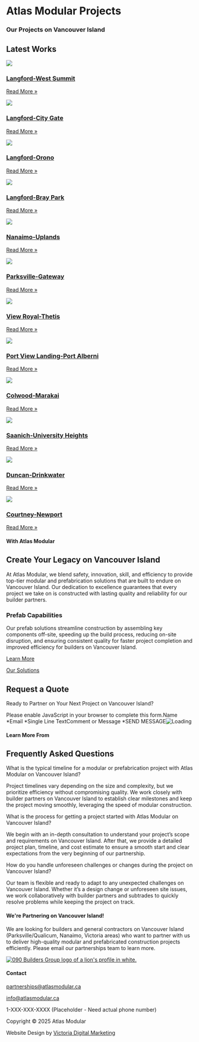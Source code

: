 # Atlas Modular Projects

### Our Projects on Vancouver Island

## Latest Works

[![](https://090buildersgroup.ca/wp-content/uploads/2025/04/West-Summit-ICD-4-1024x768.jpg)](https://090buildersgroup.ca/langford-west-summit/)
### [Langford-West Summit](https://090buildersgroup.ca/langford-west-summit/)

[Read More »](https://090buildersgroup.ca/langford-west-summit/)

[![](https://090buildersgroup.ca/wp-content/uploads/2025/04/8th-August-2024-City-Gate-46-scaled-1-1024x768.jpg)](https://090buildersgroup.ca/langford-city-gate/)
### [Langford-City Gate](https://090buildersgroup.ca/langford-city-gate/)

[Read More »](https://090buildersgroup.ca/langford-city-gate/)

[![](https://090buildersgroup.ca/wp-content/uploads/2025/03/2019-07-25-3-scaled-e1743460614723-1024x761.jpeg)](https://090buildersgroup.ca/langford-orono/)
### [Langford-Orono](https://090buildersgroup.ca/langford-orono/)

[Read More »](https://090buildersgroup.ca/langford-orono/)

[![](https://090buildersgroup.ca/wp-content/uploads/2025/03/March-7th-2025-Bray-Park-1-1024x768.jpg)](https://090buildersgroup.ca/langford-bray-park/)
### [Langford-Bray Park](https://090buildersgroup.ca/langford-bray-park/)

[Read More »](https://090buildersgroup.ca/langford-bray-park/)

[![](https://090buildersgroup.ca/wp-content/uploads/2025/03/2020-05-14-1-scaled-e1743190116214-1024x761.jpg)](https://090buildersgroup.ca/nanaimo-uplands/)
### [Nanaimo-Uplands](https://090buildersgroup.ca/nanaimo-uplands/)

[Read More »](https://090buildersgroup.ca/nanaimo-uplands/)

[![](https://090buildersgroup.ca/wp-content/uploads/2025/03/2019-11-22-Bldg-A-1-scaled-e1743132162430-1024x761.jpeg)](https://090buildersgroup.ca/parksville-gateway/)
### [Parksville-Gateway](https://090buildersgroup.ca/parksville-gateway/)

[Read More »](https://090buildersgroup.ca/parksville-gateway/)

[![](https://090buildersgroup.ca/wp-content/uploads/2025/03/2020-05-07a-Good-One-scaled-e1743131017396-1024x761.jpg)](https://090buildersgroup.ca/view-royal-thetis/)
### [View Royal-Thetis](https://090buildersgroup.ca/view-royal-thetis/)

[Read More »](https://090buildersgroup.ca/view-royal-thetis/)

[![](https://090buildersgroup.ca/wp-content/uploads/2020/06/2020-06-25b-Good-One-1024x768.jpg)](https://090buildersgroup.ca/port-view-landing-port-alberni/)
### [Port View Landing-Port Alberni](https://090buildersgroup.ca/port-view-landing-port-alberni/)

[Read More »](https://090buildersgroup.ca/port-view-landing-port-alberni/)

[![](https://090buildersgroup.ca/wp-content/uploads/2025/03/Traine-Marakai-7.jpg)](https://090buildersgroup.ca/colwood-marakai/)
### [Colwood-Marakai](https://090buildersgroup.ca/colwood-marakai/)

[Read More »](https://090buildersgroup.ca/colwood-marakai/)

[![](https://090buildersgroup.ca/wp-content/uploads/2025/03/Feb-25th-University-30-1-1024x768.jpg)](https://www.090buildersgroup.ca/saanich-university-heights/)
### [Saanich-University Heights](https://www.090buildersgroup.ca/saanich-university-heights/)

[Read More »](https://www.090buildersgroup.ca/saanich-university-heights/)

[![](https://090buildersgroup.ca/wp-content/uploads/2025/03/WJ-Drinkwater-63.jpg)](https://090buildersgroup.ca/duncan-drinkwater/)
### [Duncan-Drinkwater](https://090buildersgroup.ca/duncan-drinkwater/)

[Read More »](https://090buildersgroup.ca/duncan-drinkwater/)

[![](https://090buildersgroup.ca/wp-content/uploads/2025/03/2020-04-17d-Good-One-scaled-e1743200013885-1024x761.jpg)](https://090buildersgroup.ca/courtney-newport/)
### [Courtney-Newport](https://090buildersgroup.ca/courtney-newport/)

[Read More »](https://090buildersgroup.ca/courtney-newport/)

#### With Atlas Modular

## Create Your Legacy on Vancouver Island

At Atlas Modular, we blend safety, innovation, skill, and efficiency to provide top-tier modular and prefabrication solutions that are built to endure on Vancouver Island. Our dedication to excellence guarantees that every project we take on is constructed with lasting quality and reliability for our builder partners.

### Prefab Capabilities

Our prefab solutions streamline construction by assembling key components off-site, speeding up the build process, reducing on-site disruption, and ensuring consistent quality for faster project completion and improved efficiency for builders on Vancouver Island.

[Learn More](marketing/pages/builders/services.md)

[Our Solutions](marketing/pages/builders/services.md)

## Request a Quote

Ready to Partner on Your Next Project on Vancouver Island?

Please enable JavaScript in your browser to complete this form.Name \*Email \*Single Line TextComment or Message \*SEND MESSAGE![Loading](https://090buildersgroup.ca/wp-content/plugins/wpforms-lite/assets/images/submit-spin.svg)

#### Learn More From

## Frequently Asked Questions

What is the typical timeline for a modular or prefabrication project with Atlas Modular on Vancouver Island?

Project timelines vary depending on the size and complexity, but we prioritize efficiency without compromising quality. We work closely with builder partners on Vancouver Island to establish clear milestones and keep the project moving smoothly, leveraging the speed of modular construction.

What is the process for getting a project started with Atlas Modular on Vancouver Island?

We begin with an in-depth consultation to understand your project’s scope and requirements on Vancouver Island. After that, we provide a detailed project plan, timeline, and cost estimate to ensure a smooth start and clear expectations from the very beginning of our partnership.

How do you handle unforeseen challenges or changes during the project on Vancouver Island?

Our team is flexible and ready to adapt to any unexpected challenges on Vancouver Island. Whether it’s a design change or unforeseen site issues, we work collaboratively with builder partners and subtrades to quickly resolve problems while keeping the project on track.

#### We're Partnering on Vancouver Island!

We are looking for builders and general contractors on Vancouver Island (Parksville/Qualicum, Nanaimo, Victoria areas) who want to partner with us to deliver high-quality modular and prefabricated construction projects efficiently. Please email our partnerships team to learn more.

[![090 Builders Group logo of a lion's profile in white.](https://090buildersgroup.ca/wp-content/uploads/2025/03/090-builders-logo-white-115x115.png)](https://090buildersgroup.ca)

#### Contact

partnerships@atlasmodular.ca

info@atlasmodular.ca

1-XXX-XXX-XXXX (Placeholder - Need actual phone number)

Copyright © 2025 Atlas Modular

Website Design by [Victoria Digital Marketing](https://victoriadigitalmarketing.com/)
